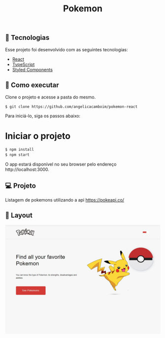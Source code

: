 <h1 align="center">
   Pokemon
</h1>

<br>

## 🧪 Tecnologias

Esse projeto foi desenvolvido com as seguintes tecnologias:

- [React](https://reactjs.org)
- [TypeScript](https://www.typescriptlang.org/)
- [Styled Components](https://styled-components.com/)

## 🚀 Como executar

Clone o projeto e acesse a pasta do mesmo.

```bash
$ git clone https://github.com/angelicacamboim/pokemon-react
```

Para iniciá-lo, siga os passos abaixo:

# Iniciar o projeto
```bash
$ npm install
$ npm start
```
O app estará disponível no seu browser pelo endereço http://localhost:3000.


## 💻 Projeto

Listagem de pokemons utilizando a api https://pokeapi.co/ 


## 🔖 Layout

<img src="src/assets/images/portfolio.JPG" alt="Portfolio">
